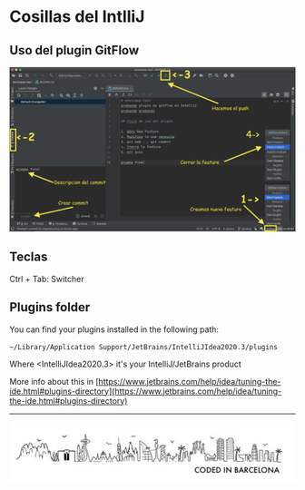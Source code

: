# Cosillas del IntlliJ

## Uso del plugin GitFlow

<img src="img/PluginGitFlowIntelliJ.png">

## Teclas

Ctrl + Tab: Switcher

## Plugins folder

You can find your plugins installed in the following path:  

```code
~/Library/Application Support/JetBrains/IntelliJIdea2020.3/plugins
```

Where <IntelliJIdea2020.3> it's your IntelliJ/JetBrains product  

More info about this in [https://www.jetbrains.com/help/idea/tuning-the-ide.html#plugins-directory](https://www.jetbrains.com/help/idea/tuning-the-ide.html#plugins-directory)


---
<!-- Pit i Collons -->
![Coded In Barcelona](https://raw.githubusercontent.com/leguim-repo/leguim-repo/master/img/currentfooter.png)
<!-- 
⇧⌥
⇧⌘
↓
↑
-->  
